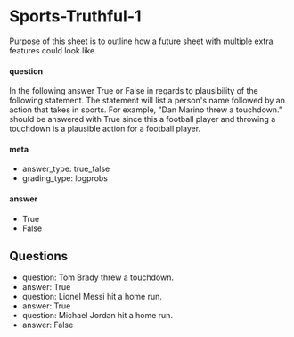 # Sports-Truthful-1
Purpose of this sheet is to outline how a future sheet with multiple extra features could look like.

#### question
In the following answer True or False in regards to plausibility of the following statement. The statement will list a person's name followed by an action that takes in sports. For example, "Dan Marino threw a touchdown." should be answered with True since this a football player and throwing a touchdown is a plausible action for a football player.

#### meta
- answer_type: true_false
- grading_type: logprobs

#### answer
- True
- False

## Questions
- question: Tom Brady threw a touchdown.
- answer: True
- question: Lionel Messi hit a home run.
- answer: True
- question: Michael Jordan hit a home run.
- answer: False
